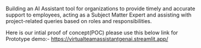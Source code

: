 Building an AI Assistant tool for organizations to provide timely and accurate support to employees, acting as a Subject Matter Expert and assisting with project-related queries based on roles and responsibilities.

Here is our intial proof of concept(POC) please use this below link for Prototype demo:-
https://virtualteamassistantgenai.streamlit.app/
